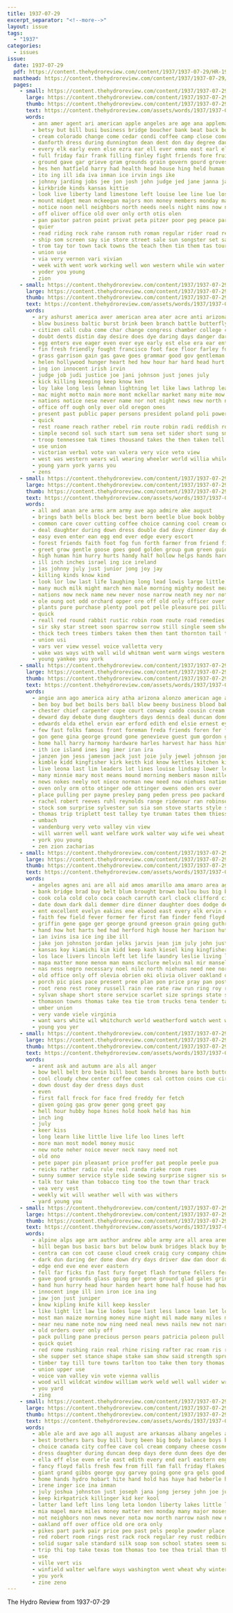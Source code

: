 ```yaml
---
title: 1937-07-29
excerpt_separator: "<!--more-->"
layout: issue
tags:
  - "1937"
categories:
  - issues
issue:
  date: 1937-07-29
  pdf: https://content.thehydroreview.com/content/1937/1937-07-29/HR-1937-07-29.pdf
  masthead: https://content.thehydroreview.com/content/1937/1937-07-29/masthead/HR-1937-07-29.jpg
  pages:
    - small: https://content.thehydroreview.com/content/1937/1937-07-29/small/HR-1937-07-29-01.jpg
      large: https://content.thehydroreview.com/content/1937/1937-07-29/large/HR-1937-07-29-01.jpg
      thumb: https://content.thehydroreview.com/content/1937/1937-07-29/thumbnails/HR-1937-07-29-01.jpg
      text: https://content.thehydroreview.com/assets/words/1937/1937-07-29/HR-1937-07-29-01.txt
      words:
        - ann amer agent ari american apple angeles are age ana appleman amend august aus ago all allas america and allie able
        - betsy but bill busi business bridge boucher bank beat back boy bennett breeding brought bros better butler barber bal bonus brone bull big broad bora bottom buys both baldy bus bas bandy bear brothers born branch boston been bible brother bread brown best bowens
        - cream colorado change come cedar condi coffee camp close conquest comes county culling clinton church cortes crosswhite citizen caddo cattle cousin cowboy choice cos con churches college carnival class cornish christian cake cecil can cash congress cotton city case came carl credit coleman car cant columbus course champlin charles canyon collier court
        - danforth dress during dunnington dean dent don day degree daughters dairy doubt death douglas daily doing david deep dinner demand days director davidson daughter deal dry dewayne
        - every elk early even else ezra ear ell ever emma east earl elmer english
        - full friday fair frank filling finley fight friends fore fruits felton fare fly first fil freshman from for freedom fancy farm floy finale free famous far field forget few farms
        - ground gave gar grieve gram grounds grain govern gourd groves george gary grace general good grade garvey grown game group goods given guns
        - hes hen hatfield harry had health head house hing held human hundred has heger henke heidebrecht heres horse humes homestead hinton heard harness hidalgo holderman hei hydro half hold high hughes heart hest her hunt how home hard
        - ito ing ill ida iva inman ice irvin ings ike
        - johnny jarding jobs jee jon josh john judge jed jane janna jake jess jallow jack johnson july jin
        - kirkbride kinds kansas kittie
        - look live liberty land limestone left louise lee line lue los lems long lake leader loss last lay list lamb lakes larger leaders lawn late like lane little lor lander large less lights labor light later loui legion
        - mount midget mean mckeegan majors mon money members monday made mixer malloch mow mason much men morning man miles many miss music miller most milton might matter march more martin may mile mexico mans mane
        - notice noon nell neighbors north needs neels night nims now noel names not neel nun new near news name nates necessary
        - off oliver office old over only orth otis olen
        - pan pastor patron point privat peta pitzer poor peg peace par peoples plan pro present pete pure pryor part public people poy park past per pie pay prem pearl pound parker pest place page plows peo ply pop president pleasure pee power
        - quier
        - read riding rock rahe ransom ruth roman regular rider road rees rais reno roper roose ray regal ready reel robert
        - ship som screen say sie store street sale sun songster set sayre station song starts sermons selling said spens shadow senator single sone service stove surprise supply saturday second scott see sor south shelby stock sells she short sunday state spencer sho schools stay supper sat son stand simpson session seas spies save sister sup school show standard saw small side soon states steer swan story seats style sake
        - trom tay tor town tack towns the teach then tin them tas tour takes till train tue than trick top thing trip texas too thomas thurs tell thousand tailor tien
        - union use
        - via very vernon vari vivian
        - week with went work working well won western while win water wil weeks wyan willing wife wheat white wells worlds west will walts want warkentin wagoner why way word was wild wing
        - yoder you young
        - zion
    - small: https://content.thehydroreview.com/content/1937/1937-07-29/small/HR-1937-07-29-02.jpg
      large: https://content.thehydroreview.com/content/1937/1937-07-29/large/HR-1937-07-29-02.jpg
      thumb: https://content.thehydroreview.com/content/1937/1937-07-29/thumbnails/HR-1937-07-29-02.jpg
      text: https://content.thehydroreview.com/assets/words/1937/1937-07-29/HR-1937-07-29-02.txt
      words:
        - ary ashurst america aver american area ater acre anti arizona ach army anta able arkansas are ator ago armer arn all and age
        - blow business baltic burst brink been branch battle butterfly basket bills beets bread bore buyers bas bill break blade bruckart but blood britain ball binder bird bru box body bear bilbao bitter barkley below berkley back bull bil buy began bet both bene
        - citizen call cuba come char change congress chamber college cant check cordoba corn cota con civil certain carry cover capi calendar choice case course courage council col chief chard care common clash commander cheap corea cobb came cost current china ciary comer city chick crater cause coin chance close can child cooper court cal
        - doubt dents distin day desire does dye daring days danger dark done dail domen daniel down during deal dill draft double dieterich death dies dent
        - egg enters eve eager even ever eye early est else era ear ent essary every
        - fin fresh friendly fought francisco foot face floor farley folks fall fam from field fails full fights few first feathers farm free forth favor franco friends fatal far flo fleece fight fill fate fail famous for fire flock
        - grass garrison gain gas gave goes grammar good gov gentleman gress gent granada german ger govern gen greed grain gallery general group garner germany goldwyn governor game gains green glory going ground
        - helen hollywood hunger heart hed how hour har hard head hurt hun has had handle harrison half home herbert held hatch hardy health him house heres heer harvest hot hold her hands
        - ing ion innocent irish irvin
        - judge job judi justice joe jani johnson just jones july
        - kick killing keeping keep know ken
        - loy lake long less lehman lightning let like laws lathrop leader loser lose lead life leh left lay low lier large little lent letter live law late lanes last lack land likely lines labor
        - mac might motto main more mont mckellar market many mite mow money miss mountain most mold montana mexico miles made madrid million minton master maul monica mans may means milk members must mer marconi minor much man mase mean malaga men
        - nations notice nese never name nor not night news new north neck needs neath ner
        - office off ough only over old oregon ones
        - present past public paper persons president poland poli power pull profit points pass postal place plan parliament pack push pears ping piece pen plant postma part pose per peace pay people pro pages proper
        - quick
        - rest roane reach rather rebel rim route robin radi reddish roll running rome regalia regular records ram robert reason radio range rye rates reasons robinson role read russi rob roosevelt real rushing roost
        - simple second sol such start sum sena set sider short sung small six special seems spain side session senator stitch strength station sitch stand spanish summer space shock sense shorter seville star schools staff state smaller strike shove sheaf springs save sam shearing san seven seen sumption straw swiss sun saw snow sheer son see show sen standard soon spark secret sion stave service sugar shoulders stream states sell said sank say streams sides
        - troop tennessee tak times thousand takes the then taken tell tol take ted treat tax twine towns title them tain tiny turn talk toma than tula table torn tor too tie tale
        - use union
        - victorian verbal vote van valera very vice veto view
        - west was western wears wil wearing wheeler world willia while ward will water winter wool well wage william worlds war words week white won wars weeks woolen with worst wages work write washington wall wily wheat why wagner wing ways
        - young yarn york yarns you
        - zens
    - small: https://content.thehydroreview.com/content/1937/1937-07-29/small/HR-1937-07-29-03.jpg
      large: https://content.thehydroreview.com/content/1937/1937-07-29/large/HR-1937-07-29-03.jpg
      thumb: https://content.thehydroreview.com/content/1937/1937-07-29/thumbnails/HR-1937-07-29-03.jpg
      text: https://content.thehydroreview.com/assets/words/1937/1937-07-29/HR-1937-07-29-03.txt
      words:
        - all and anan are arms arm army ave ago admire ake august
        - brings bath bells block bec best born beetle blue book bobby billy but boss bare black better bench butter blow briar bark bluebird big burk brought back bee bell bright been brook banks bay boring bring bible boy begun burgess boyd
        - common care cover cutting coffee choice canning cool cream coon count cheese cant charm carbon cornfield cape chart clover chuck can call crew cake come cellar cork cloud corner chair case cue character chew cold circle clever crow cause christ coins
        - deal daughter during down dress double dad davy dinner day desplaines does danny death den dres diner dear done days douglas driver deeds
        - easy even enter ean egg end ever edge every escort
        - forest friends faith foot fog fun forth farmer from friend fing fall flies flesh fast first found for fetch french far favorite front fire force feathers fallen flower felt funny
        - greet grow gentle goose goes good golden group gum green guide glad guess given gram grab
        - high human him hurry hurts handy half hollow helps hands hard happy highlander hing hickory harold harsh hold hole hour hurt home hur hamlet heres has how heart had hea heard house holes hefty hand her
        - ill inch inches israel ing ice ireland
        - jas johnny july just junior jong joy jay
        - killing kinds know kind
        - look lor low last life laughing long lead lowis large little loss left leader learned lord lay law let like less lesson land
        - many much milk might march men male morning mighty modest meadow merry moody malloch most moses mest mouse miss mess more manners made matter meadows magazine middle mont may man mean must moment mis
        - nations now neck name new never nose narrow neath ney nor not
        - ole oung oot odd orchard opper ore off old only officer over
        - plants pure purchase plenty pool pot pelle pleasure poi pillar patches peter post pro piles people power proper peo paul pha plane patch pillow
        - quick
        - reall red round rabbit rustic robin room route road remedies roser rather run radio roger
        - sir sky star street soon sparrow sorrow still single seem she said saw service small side send snow spring sing shall spoon short sat sewing scotland sit sister size sweet suit shun sea seems silk ship sammy stand such south strange son stamps sambo straight say seck stain see set simple strong song sleep
        - thick tech trees timbers taken them then tant thornton tail top tour than thee theo toward the takes tender teen topic timber tress too tine thing tse tell
        - union usi
        - vars ver view vessel voice valletta very
        - wake was ways with wall wild whitman went warm wings western wear weeks window world while waken water want wood white walk whack wash work wind well week winter word way weather will windsor words waite worms
        - young yankee you york
    - small: https://content.thehydroreview.com/content/1937/1937-07-29/small/HR-1937-07-29-04.jpg
      large: https://content.thehydroreview.com/content/1937/1937-07-29/large/HR-1937-07-29-04.jpg
      thumb: https://content.thehydroreview.com/content/1937/1937-07-29/thumbnails/HR-1937-07-29-04.jpg
      text: https://content.thehydroreview.com/assets/words/1937/1937-07-29/HR-1937-07-29-04.txt
      words:
        - angie ann ago america airy atha arizona alonzo american age arletta and ast arthur august anning alfalfa alex agent arietta abe ace ana arthurs all are alice albert alma
        - ben boy bud bet boils bers ball blow beeny business blood baby big baca burg barney brown bryan baal but boschert brow burner binger braly bert bill beryl beck bie been better buy bank brought
        - chester chief carpenter cope court conway caddo cousin cream cos col chas charlie cowden claude cause cha coy cotton camey cain child carl come colorado can congress college cox comfort carney cour carnegie class corn clara chestnut corners city campbell clarence cool clear case came craig county chism
        - deward day debate dung daughters days dennis deal duncan donnell dollar dalke dietz degraff dungan delores dinner death daughter during della deroy dill dorothy desire doing davies deitz dainty dick dust ditmore ding
        - edwards elda ethel ervin ear erford edith end elsie ernest eye elma everett every eugenia exendine esman excellent epton
        - few fast folks famous front foreman freda friends foren fer flansburg frail friend frank for filling farm from fort fields flatt fight first froese friday fan fam fay foote
        - gon gene gina george ground gone genevieve guest gum gordon glad gathe grain goes granite gur gotebo gee green group geddis
        - home hall harry harmony hardware harles harvest har hass hinton henry has handsome harris herschell herndon had hare her harding harold heidebrecht hen hydro hubert hart hold house hot happy heyland han humphrey height herman hee
        - ith ice island ines ing imer iran ira
        - janzen jon jess jameson jack just joie july jewel johnson jones jim jesse john juanita jake
        - kimble kidd kingfisher kirk keith kid know kettles kitchen king
        - live leona last lim leaders lot lines louise lindsay lower less lizzie lloyd left lee lott leonard legal lowell larry lucile life low likely look longer lack lone
        - many minnie mary most means mound morning members mason miller may more mapel murphy monday mill miss made messer mers mis mexico marriage mitton mix monda matter marie melva mai march mos milnes mew man myrtle marjorie
        - news nokes neely not niece norman new need now niehues nation nowka near november nie north nish nachtigal night
        - oven only orm otto otinger ode ottinger owens oden ors over
        - place pulling per payne presley pang peden press peo packard poe pure parsonage peace pay pica pebley pleasant pankratz plenty pride public price president past plan pitzer part poor present prime pigg
        - rachel robert reeves ruhl reynolds range ridenour ran robinson raymond rowland rolling roosevelt ridge ross rush ren rose rate ruth rock reach reba ruby rise roze ray roy
        - stock som surprise sylvester sun sia son stove starts style seer stange sunday sowell schmidt sith stipe sap stele slack she soll scott shanks sons sharon ship service seme shock show shirley senator summer simmons spain star supply steiner sick saturday seals shelton scarth sophia smooth sister smith springs sell said sale snyder sickles sey stamp stockton sharry state
        - thomas trip triplett test talley tye truman tates them thiessen tell talkington turn the than tickell tones thelma thet tate tee take texas tommy then tie train tindell thom ton tray
        - umbach
        - vandenburg very veto valley vin view
        - will warren well want welfare work walter way wife wei wheat was warm wil william weeks water weatherford watch wank working welch weight while wen wilma white went woods wells wanda williams with winter wind wack week wildman washington
        - york you young
        - zen zion zacharias
    - small: https://content.thehydroreview.com/content/1937/1937-07-29/small/HR-1937-07-29-05.jpg
      large: https://content.thehydroreview.com/content/1937/1937-07-29/large/HR-1937-07-29-05.jpg
      thumb: https://content.thehydroreview.com/content/1937/1937-07-29/thumbnails/HR-1937-07-29-05.jpg
      text: https://content.thehydroreview.com/assets/words/1937/1937-07-29/HR-1937-07-29-05.txt
      words:
        - angeles agnes ani are all aid amos amarillo ama amaro area ago able ator armstrong august alva asa ana ask and
        - bank bridge brad buy belt blum brought brown ballou bus big beer bowls bridegroom bula but bring bride best brady brother blackwell been bone bar booth bach boucher better betty brothers back block bees busi business beverly barney brien buys boots bura
        - cook cola cold colo coca coach carruth carl clock clifford city chas cue count cry cordell call company card cali church colorado came companion coffee come county chamber cream class collier cooler center chairs cecil care credit christine calendar childre cash counter cruse corner cox con cope can college charles close clinton
        - date down dark dali demmer dire dinner daughter does dodge dear denham day doing during dungan duty drinks dress doubt daily don dry denver doctor days
        - ent excellent evelyn eakins ene elwood east every elk ervin eastern eld euler end ean egg early entz ema edna eno eager equi
        - faith few field fever former fer first fam finder fend floyd for friday flatt fields farm from fun franklin fight fred fancher ford full frost fell fine
        - griffin gene gage ger george ground greeson grain going guthrie good given green gotebo gee gregg gift guest general glen goes goodson glazier
        - hand how hot harts hed had herford high house her harison hutchinson heger hinton hop herschell herschel hart hes hurt herndon harry hatfield heart henry hatta hamilton henke hydro home has hills howe hey haig
        - ian ivins isa ice ing ibe ill
        - jake jon johnston jordan jelks jarvis jean jim july john just
        - kansas koy kiamichi kim kidd keep kash kiesel king kingfisher kan kinds know
        - los lace livers lincoln left let life laundry leslie living light large las low less lodge little long loose lunch like later last lawes lloyd late
        - mapa matter mone menon man mans mcclure melvin mal mir mansell mash men main mag members monday mines mckee many must most marvin money mares mare much masoner maurine miss martin miles mile mae mach mapel min mol mony made maker
        - nas ness negro necessary noel nile north niehues need nee norman night nice niece new now nia not needs note
        - old office only off olevia obrien oki olivia oliver oakland oney
        - porch pic pies pace present pree plan pon price pray pan post pili pickup people pee preacher pretty park peoples pay peden parsonage plant pump power pears place pat pop
        - root reno rest roney russell rain ree rate raw run ring roy rent reason room ralph ray route roof rado rear red rope read real
        - sylvan shape short store service scarlet size springs state set still smith she states sam stay satin second street such sten seen severe school son six stoves sal soon stutzman stange surprise side sas sider sells sport shanks sister shower sell stock sar said space stove sem seat sie sun sale sat salon summer sickle snowball snow sees star self selling standard sunday sewing stockton saya sand suit surgeon supply strife saturday sia sunda
        - thomason towns thomas take tea tie trom trucks tena tender tavel tex taylor tier table trip the touch test tor them thelma team town tobie trailer try tucker texas than too tank theron tock till
        - umber union
        - very vande viele virginia
        - want wars white wil whitchurch world weatherford watch went wile wilshire week wheat windows work weeks winter was wheeler will wayne wale water why winfield woodrow wit well way west walk wire with write williams wedding wells
        - young you yer
    - small: https://content.thehydroreview.com/content/1937/1937-07-29/small/HR-1937-07-29-06.jpg
      large: https://content.thehydroreview.com/content/1937/1937-07-29/large/HR-1937-07-29-06.jpg
      thumb: https://content.thehydroreview.com/content/1937/1937-07-29/thumbnails/HR-1937-07-29-06.jpg
      text: https://content.thehydroreview.com/assets/words/1937/1937-07-29/HR-1937-07-29-06.txt
      words:
        - arent ask and autumn are als all anger
        - bow bell belt bro bein bill bout bands brones bare both button
        - cool cloudy chew center coffee comes cal cotton coins cue circle come carne cords cant
        - down doust day der dress days dust
        - even
        - first fall frock for face fred freddy fer fetch
        - given going gas grow gener gong greet gay
        - hell hour hubby hope hines hold hook held has him
        - inch ing
        - july
        - keer kiss
        - long learn like little live life loo lines left
        - more man most model money music
        - new note neher noice never neck navy need not
        - old ono
        - pete paper pin pleasant price proffer pat people peele pua
        - reicks rather radio rule real randa rieke room rues
        - sunny summer service style side sewing surprise signer sis seem send set single show sweet swing soest sun step simple sit size
        - talk tor take than tobacco ting too the town thar track
        - vea very vest
        - weekly wit will weather well with was withers
        - yard young you
    - small: https://content.thehydroreview.com/content/1937/1937-07-29/small/HR-1937-07-29-07.jpg
      large: https://content.thehydroreview.com/content/1937/1937-07-29/large/HR-1937-07-29-07.jpg
      thumb: https://content.thehydroreview.com/content/1937/1937-07-29/thumbnails/HR-1937-07-29-07.jpg
      text: https://content.thehydroreview.com/assets/words/1937/1937-07-29/HR-1937-07-29-07.txt
      words:
        - alpine alps age arm author andrew able army are all area arent austria and
        - bill began bus basic bars but below bunk bridges black buy byron bend bans bar beam body break base boniface best been bump better baie bay boards bank blizzard bring box back bor bork big bech
        - centra can con cot cause cloud creek craig cury company chinery chill cliff cold corporal cry cap choice care columbia content cord cia car camp cate candle city castle court came cords cattle chance chief corner cation cabin cheek change comfort cant come
        - dark dun daring der done down dry days driver daw dan door day ding drop dean dom danger dikes deal does domain
        - edge end eve ene ever eastern
        - fell far ficks fin fast fury forget flash fortune fellers fer fuel fron fax fields first foot francis firestone found for figures fie face felt freedom fresh floor fine fire from few flood fight farm
        - gave good grounds glass going ger gone ground glad gales grin glow grip general glean guess gum gravel gold goods
        - hand hun hurry head hour harden heart home half house had how heard human him hes han hands hundred hair hole her hope hard hark higginson high horn hay huge hold has hill
        - innocent inge ill inn iron ice ina ing
        - jaw jon just juniper
        - know kipling knife kill keep kessler
        - like light lit law lie lodes lupe last less lance lean let lot lake later level land large lode latch lay louder letter long leather luck ler little
        - most man maize morning money mine might mil made many miles much miss mowery mineral mills mans moment men meal more may min must million mean mis mate mountain mile members mer marvell means
        - near neu name note now ning need neal news nails new not narrow never netting nary night northup
        - old orders over only off
        - pack pulling pane precious person pears patricia poleon pull patric pines police people pot poor pile patri plan plain pay prince poke pro path parliament prospero phil power partner prime past post promise por place persona
        - quick quiet
        - red rome rushing rain real rhine rising rafter rac roam ris ran ram remark romans roll rose rest room river route rank rather roar rush rich rosalie ridge rote read
        - she supper set stance shape stake sam show said strength spruce steel style seems slow sweet small staring stock still service strain square shock shall south sank stream see summer secret start snow stand stormy swiss seen sleep sides send short supply spin song side state standing sat states sons sovereign spike silver saw sas straight shook silence stove six such save surface stay soul sun simple streams southern star store strike safe shoulder sheets
        - timber tay till ture towns tarlton too take then tory thomas them thou ton thousand than tender trail tiny taken thaw the thick tell talk trees torrent trucks tower trip times tie try tea tant tones tier toms thy telling
        - union upper use
        - voice van valley vin vote vienna vallis
        - wood will wildcat window william work weld well wall wider write water white wild wish western world went wil with words working was worst winter why walk waste want way weaving wooden while wind woods
        - you yard
        - zing
    - small: https://content.thehydroreview.com/content/1937/1937-07-29/small/HR-1937-07-29-08.jpg
      large: https://content.thehydroreview.com/content/1937/1937-07-29/large/HR-1937-07-29-08.jpg
      thumb: https://content.thehydroreview.com/content/1937/1937-07-29/thumbnails/HR-1937-07-29-08.jpg
      text: https://content.thehydroreview.com/assets/words/1937/1937-07-29/HR-1937-07-29-08.txt
      words:
        - able ale ard ave ago all august are arkansas albany angeles american agnes aid and
        - best brothers bars buy bill burg been big body balance boys beans bridge bag but backs beach bureau back baltimore both buffalo boston brought bus bottles blue bottom bros better bobby bowes
        - choice canada city coffee cave col cream company cheese cosner colorado can carton canyon close chief cratic chamber cal corbin cook corn champlin car crystal colo come came court check captain carr
        - dress daughter during duncan deep days dere dunn dees dye den diego done denver demo does danger
        - ella eff else even erle east edith every end earl eastern engineer eng
        - fancy floyd falls fresh few from fill fam fall friday flakes far for first finger felt fury feast forget forest francisco friends fire
        - giant grand gibbs george guy garvey going gone gra gels good gat green ginger griffin graff
        - home hands hydro hobart hite hand hold has haye had heberle ham house hamburger hidden hershey her hike hot heads head
        - irene inger ice ina inman
        - july joshua johnston just joseph jana jong jersey john joe june
        - keep kirkpatrick killinger kid ker kool
        - latter land left lins long leta london liberty lakes little lot live like lois less lan linger large last longhorn los
        - mia mapel mare miles money matter men monday many major moses most milk matters more made must meats missouri mens might miss miller may man monroe mexico
        - not neighbors non news never nota now north narrow nash new needs nowka need
        - oakland off over office old ore ora only
        - pikes part park pair price peo past pels people powder place pork peaches pink power peden pro peak page plant present perfect pie
        - red robert room rings rest rack rock regular rey rust redbird regula radio read rado randolph rise road
        - solid sugar sale standard silk soap son school states seem saturday sheer supper state such stands say surprise season safe sud six sun she salmon san save sweet springfield still styles smith saw station summer short springs salt small soll style
        - trip thi top take texas tom thomas too tee thea trial than threat them test town the tennessee tall then tum
        - use
        - ville vert vis
        - winfield walter welfare ways washington went wheat why winter wheel was with west weeks williams wetzel will week weather wells while walk white wedding way wear word weight worth wink
        - you york
        - zine zeno
---
```


The Hydro Review from 1937-07-29

<!--more-->


